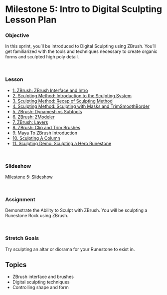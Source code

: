 # Milestone 5: Intro to Digital Sculpting Lesson Plan

<h3><span>Objective</span></h3>
<p><span>In this sprint, you’ll be introduced to Digital Sculpting using ZBrush. You’ll get familiarized with the tools and techniques necessary to create organic forms and sculpted high poly detail.&nbsp;</span></p>
<p>&nbsp;</p>
<h3><span>Lesson</span></h3>
<ul>
<li><span><a title="1. ZBrush: ZBrush Interface and Intro" href="https://vertexschool.instructure.com/courses/203/pages/1-zbrush-zbrush-interface-and-intro" data-api-endpoint="https://vertexschool.instructure.com/api/v1/courses/203/pages/1-zbrush-zbrush-interface-and-intro" data-api-returntype="Page">1. ZBrush: ZBrush Interface and Intro</a></span></li>
<li><span><a title="2. Sculpting Method: Introduction to the Sculpting System" href="https://vertexschool.instructure.com/courses/203/pages/2-sculpting-method-introduction-to-the-sculpting-system" data-api-endpoint="https://vertexschool.instructure.com/api/v1/courses/203/pages/2-sculpting-method-introduction-to-the-sculpting-system" data-api-returntype="Page">2. Sculpting Method: Introduction to the Sculpting System</a></span></li>
<li><span><a title="3. Sculpting Method: Recap of Sculpting Method" href="https://vertexschool.instructure.com/courses/203/pages/3-sculpting-method-recap-of-sculpting-method" data-api-endpoint="https://vertexschool.instructure.com/api/v1/courses/203/pages/3-sculpting-method-recap-of-sculpting-method" data-api-returntype="Page">3. Sculpting Method: Recap of Sculpting Method</a></span></li>
<li><span><a title="4. Sculpting Method: Sculpting with Masks and TrimSmoothBorder" href="https://vertexschool.instructure.com/courses/203/pages/4-sculpting-method-sculpting-with-masks-and-trimsmoothborder" data-api-endpoint="https://vertexschool.instructure.com/api/v1/courses/203/pages/4-sculpting-method-sculpting-with-masks-and-trimsmoothborder" data-api-returntype="Page">4. Sculpting Method: Sculpting with Masks and TrimSmoothBorder</a></span></li>
<li><span><a title="5. ZBrush: Dynamesh vs Subtools" href="https://vertexschool.instructure.com/courses/203/pages/5-zbrush-dynamesh-vs-subtools" data-api-endpoint="https://vertexschool.instructure.com/api/v1/courses/203/pages/5-zbrush-dynamesh-vs-subtools" data-api-returntype="Page">5. ZBrush: Dynamesh vs Subtools</a></span></li>
<li><span><a title="6. ZBrush: ZModeler" href="https://vertexschool.instructure.com/courses/203/pages/6-zbrush-zmodeler" data-api-endpoint="https://vertexschool.instructure.com/api/v1/courses/203/pages/6-zbrush-zmodeler" data-api-returntype="Page">6. ZBrush: ZModeler</a></span></li>
<li><span><a title="7. ZBrush: Layers" href="https://vertexschool.instructure.com/courses/203/pages/7-zbrush-layers" data-api-endpoint="https://vertexschool.instructure.com/api/v1/courses/203/pages/7-zbrush-layers" data-api-returntype="Page">7. ZBrush: Layers</a></span></li>
<li><span><a title="8. ZBrush: Clip and Trim Brushes" href="https://vertexschool.instructure.com/courses/203/pages/8-zbrush-clip-and-trim-brushes" data-api-endpoint="https://vertexschool.instructure.com/api/v1/courses/203/pages/8-zbrush-clip-and-trim-brushes" data-api-returntype="Page">8. ZBrush: Clip and Trim Brushes</a></span></li>
<li><span><a title="9. Maya To ZBrush Introduction" href="https://vertexschool.instructure.com/courses/203/pages/9-maya-to-zbrush-introduction" data-api-endpoint="https://vertexschool.instructure.com/api/v1/courses/203/pages/9-maya-to-zbrush-introduction" data-api-returntype="Page">9. Maya To ZBrush Introduction</a></span></li>
<li><span><a title="10. Sculpting A Column" href="https://vertexschool.instructure.com/courses/203/pages/10-sculpting-a-column" data-api-endpoint="https://vertexschool.instructure.com/api/v1/courses/203/pages/10-sculpting-a-column" data-api-returntype="Page">10. Sculpting A Column</a></span></li>
<li><span><a title="11. Sculpting Demo: Sculpting a Hero Runestone" href="https://vertexschool.instructure.com/courses/203/pages/11-sculpting-demo-sculpting-a-hero-runestone" data-api-endpoint="https://vertexschool.instructure.com/api/v1/courses/203/pages/11-sculpting-demo-sculpting-a-hero-runestone" data-api-returntype="Page">11. Sculpting Demo: Sculpting a Hero Runestone</a></span></li>
</ul>
<p>&nbsp;</p>
<h3>Slideshow</h3>
<p><a class="inline_disabled" href="https://docs.google.com/presentation/d/1kqvpTHvoqPypEBN25vvr1EyIKvql0Wbbu0F7n9XzYHg/edit?usp=sharing" target="_blank">Milestone 5: Slideshow</a></p>
<p>&nbsp;</p>
<h3><span>Assignment</span></h3>
<p><span>Demonstrate the Ability to Sculpt with ZBrush. </span><span>You will be sculpting a Runestone Rock using ZBrush.</span></p>
<p>&nbsp;</p>
<h3>Stretch Goals</h3>
<p><span>Try sculpting an altar or diorama for your Runestone to exist in.</span></p>
<h2><span>Topics</span></h2>
<ul>
<li aria-level="1"><span>ZBrush interface and brushes</span></li>
<li aria-level="1"><span>Digital sculpting techniques</span></li>
<li aria-level="1"><span>Controlling shape and form</span></li>
</ul>